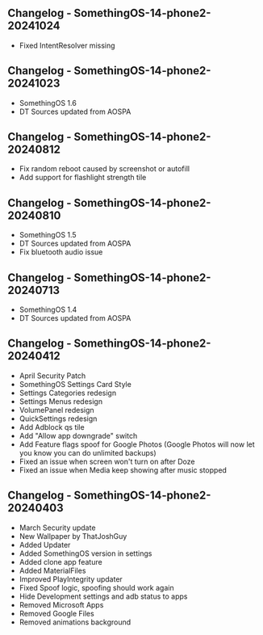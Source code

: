 ## Changelog - SomethingOS-14-phone2-20241024
- Fixed IntentResolver missing

## Changelog - SomethingOS-14-phone2-20241023
- SomethingOS 1.6
- DT Sources updated from AOSPA

## Changelog - SomethingOS-14-phone2-20240812
- Fix random reboot caused by screenshot or autofill
- Add support for flashlight strength tile

## Changelog - SomethingOS-14-phone2-20240810
- SomethingOS 1.5
- DT Sources updated from AOSPA
- Fix bluetooth audio issue

## Changelog - SomethingOS-14-phone2-20240713
- SomethingOS 1.4
- DT Sources updated from AOSPA

## Changelog - SomethingOS-14-phone2-20240412
- April Security Patch
- SomethingOS Settings Card Style
- Settings Categories redesign
- Settings Menus redesign
- VolumePanel redesign
- QuickSettings redesign
- Add Adblock qs tile
- Add "Allow app downgrade" switch
- Add Feature flags spoof for Google Photos (Google Photos will now let you know you can do unlimited backups)
- Fixed an issue when screen won't turn on after Doze
- Fixed an issue when Media keep showing after music stopped

## Changelog - SomethingOS-14-phone2-20240403
- March Security update
- New Wallpaper by ThatJoshGuy
- Added Updater
- Added SomethingOS version in settings
- Added clone app feature
- Added MaterialFiles
- Improved PlayIntegrity updater
- Fixed Spoof logic, spoofing should work again
- Hide Development settings and adb status to apps
- Removed Microsoft Apps
- Removed Google Files
- Removed animations background

